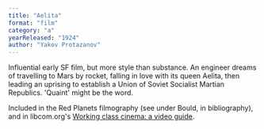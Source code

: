 ```yaml
---
title: "Aelita"
format: "film"
category: "a"
yearReleased: "1924"
author: "Yakov Protazanov"
---
```


Influential early SF film, but more style than substance. An engineer dreams of travelling to Mars by rocket, falling in love with its queen Aelita, then leading an uprising to establish a Union of Soviet Socialist Martian Republics. 'Quaint' might be the word.

Included in the Red Planets filmography (see under Bould, in bibliography), and in libcom.org's <a href="https://libcom.org/library/working-class-cinema-video-guide">Working class cinema: a video guide</a>.
